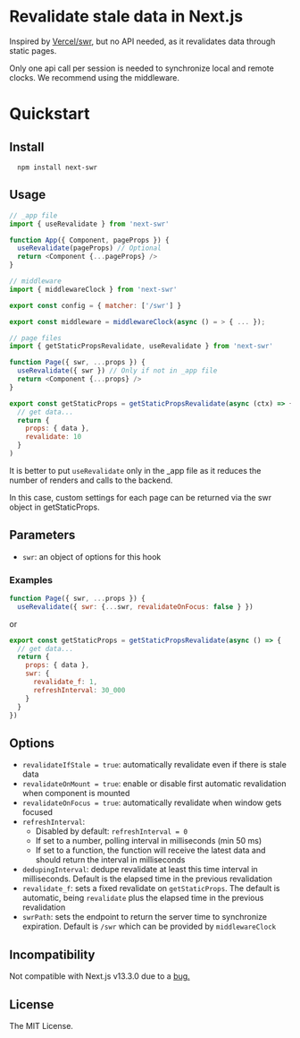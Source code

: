 # Revalidate stale data in Next.js

Inspired by [Vercel/swr](https://www.npmjs.com/package/swr), but no API needed, as it revalidates data through static pages.

Only one api call per session is needed to synchronize local and remote clocks. We recommend using the middleware.

# Quickstart

## Install

```
  npm install next-swr
```

## Usage

```js
// _app file
import { useRevalidate } from 'next-swr'

function App({ Component, pageProps }) {
  useRevalidate(pageProps) // Optional
  return <Component {...pageProps} />
}
```

```js
// middleware
import { middlewareClock } from 'next-swr'

export const config = { matcher: ['/swr'] }

export const middleware = middlewareClock(async () = > { ... });
```

```js
// page files
import { getStaticPropsRevalidate, useRevalidate } from 'next-swr'

function Page({ swr, ...props }) {
  useRevalidate({ swr }) // Only if not in _app file
  return <Component {...props} />
}

export const getStaticProps = getStaticPropsRevalidate(async (ctx) => {
  // get data...
  return {
    props: { data },
    revalidate: 10
  }
)
```

It is better to put `useRevalidate` only in the \_app file as it reduces the number of renders and calls to the backend.

In this case, custom settings for each page can be returned via the swr object in getStaticProps.

## Parameters

- `swr`: an object of options for this hook

### Examples

```js
function Page({ swr, ...props }) {
  useRevalidate({ swr: {...swr, revalidateOnFocus: false } })
```

or

```js
export const getStaticProps = getStaticPropsRevalidate(async () => {
  // get data...
  return {
    props: { data },
    swr: {
      revalidate_f: 1,
      refreshInterval: 30_000
    }
  }
})
```

## Options

- `revalidateIfStale = true`: automatically revalidate even if there is stale data
- `revalidateOnMount = true`: enable or disable first automatic revalidation when component is mounted
- `revalidateOnFocus = true`: automatically revalidate when window gets focused
- `refreshInterval`:
  - Disabled by default: `refreshInterval = 0`
  - If set to a number, polling interval in milliseconds (min 50 ms)
  - If set to a function, the function will receive the latest data and should return the interval in milliseconds
- `dedupingInterval`: dedupe revalidate at least this time interval in milliseconds. Default is the elapsed time in the previous revalidation
- `revalidate_f`: sets a fixed revalidate on `getStaticProps`. The default is automatic, being `revalidate` plus the elapsed time in the previous revalidation
- `swrPath`: sets the endpoint to return the server time to synchronize expiration. Default is `/swr` which can be provided by `middlewareClock`

## Incompatibility

Not compatible with Next.js v13.3.0 due to a [bug.](https://github.com/vercel/next.js/issues/48302)

## License

The MIT License.
